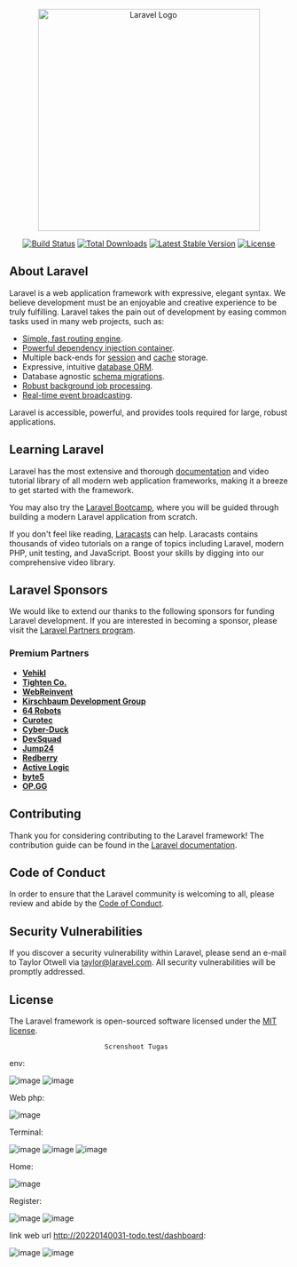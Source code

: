 <p align="center"><a href="https://laravel.com" target="_blank"><img src="https://raw.githubusercontent.com/laravel/art/master/logo-lockup/5%20SVG/2%20CMYK/1%20Full%20Color/laravel-logolockup-cmyk-red.svg" width="400" alt="Laravel Logo"></a></p>

<p align="center">
<a href="https://github.com/laravel/framework/actions"><img src="https://github.com/laravel/framework/workflows/tests/badge.svg" alt="Build Status"></a>
<a href="https://packagist.org/packages/laravel/framework"><img src="https://img.shields.io/packagist/dt/laravel/framework" alt="Total Downloads"></a>
<a href="https://packagist.org/packages/laravel/framework"><img src="https://img.shields.io/packagist/v/laravel/framework" alt="Latest Stable Version"></a>
<a href="https://packagist.org/packages/laravel/framework"><img src="https://img.shields.io/packagist/l/laravel/framework" alt="License"></a>
</p>

## About Laravel

Laravel is a web application framework with expressive, elegant syntax. We believe development must be an enjoyable and creative experience to be truly fulfilling. Laravel takes the pain out of development by easing common tasks used in many web projects, such as:

- [Simple, fast routing engine](https://laravel.com/docs/routing).
- [Powerful dependency injection container](https://laravel.com/docs/container).
- Multiple back-ends for [session](https://laravel.com/docs/session) and [cache](https://laravel.com/docs/cache) storage.
- Expressive, intuitive [database ORM](https://laravel.com/docs/eloquent).
- Database agnostic [schema migrations](https://laravel.com/docs/migrations).
- [Robust background job processing](https://laravel.com/docs/queues).
- [Real-time event broadcasting](https://laravel.com/docs/broadcasting).

Laravel is accessible, powerful, and provides tools required for large, robust applications.

## Learning Laravel

Laravel has the most extensive and thorough [documentation](https://laravel.com/docs) and video tutorial library of all modern web application frameworks, making it a breeze to get started with the framework.

You may also try the [Laravel Bootcamp](https://bootcamp.laravel.com), where you will be guided through building a modern Laravel application from scratch.

If you don't feel like reading, [Laracasts](https://laracasts.com) can help. Laracasts contains thousands of video tutorials on a range of topics including Laravel, modern PHP, unit testing, and JavaScript. Boost your skills by digging into our comprehensive video library.

## Laravel Sponsors

We would like to extend our thanks to the following sponsors for funding Laravel development. If you are interested in becoming a sponsor, please visit the [Laravel Partners program](https://partners.laravel.com).

### Premium Partners

- **[Vehikl](https://vehikl.com/)**
- **[Tighten Co.](https://tighten.co)**
- **[WebReinvent](https://webreinvent.com/)**
- **[Kirschbaum Development Group](https://kirschbaumdevelopment.com)**
- **[64 Robots](https://64robots.com)**
- **[Curotec](https://www.curotec.com/services/technologies/laravel/)**
- **[Cyber-Duck](https://cyber-duck.co.uk)**
- **[DevSquad](https://devsquad.com/hire-laravel-developers)**
- **[Jump24](https://jump24.co.uk)**
- **[Redberry](https://redberry.international/laravel/)**
- **[Active Logic](https://activelogic.com)**
- **[byte5](https://byte5.de)**
- **[OP.GG](https://op.gg)**

## Contributing

Thank you for considering contributing to the Laravel framework! The contribution guide can be found in the [Laravel documentation](https://laravel.com/docs/contributions).

## Code of Conduct

In order to ensure that the Laravel community is welcoming to all, please review and abide by the [Code of Conduct](https://laravel.com/docs/contributions#code-of-conduct).

## Security Vulnerabilities

If you discover a security vulnerability within Laravel, please send an e-mail to Taylor Otwell via [taylor@laravel.com](mailto:taylor@laravel.com). All security vulnerabilities will be promptly addressed.

## License

The Laravel framework is open-sourced software licensed under the [MIT license](https://opensource.org/licenses/MIT).


                            Screnshoot Tugas
env:

![image](https://github.com/user-attachments/assets/13380cca-3868-4712-b2d8-5e8aaa9bf504)
![image](https://github.com/user-attachments/assets/1802a7e5-18ac-4e1c-ba0c-d2103b147cde)


Web php:

![image](https://github.com/user-attachments/assets/e4f75559-3ea8-4766-afa7-067fbe374233)
	 

Terminal:

![image](https://github.com/user-attachments/assets/1fa9a2f9-ff03-4242-b5e9-2e04098b11a8)
![image](https://github.com/user-attachments/assets/eb7a5b88-810c-43f4-b8d6-6763ddbdbf78)
![image](https://github.com/user-attachments/assets/6f7de667-821e-46a9-97bd-52bdd2a2fec5)


Home:

![image](https://github.com/user-attachments/assets/2057fd4f-1ad3-4062-90f5-1ad13fa801fd)


Register:

![image](https://github.com/user-attachments/assets/71bfc456-d7fd-4c3c-86b5-78e22a1fde13)
![image](https://github.com/user-attachments/assets/c0e65490-0056-43f8-8ff3-81251ac991d3)


link web url http://20220140031-todo.test/dashboard:

![image](https://github.com/user-attachments/assets/d23c8e22-7a14-4036-b747-ea5bf87af0b3)
![image](https://github.com/user-attachments/assets/2e440674-d815-44a8-942f-40f5a2e3d9e4)
   
 
 




